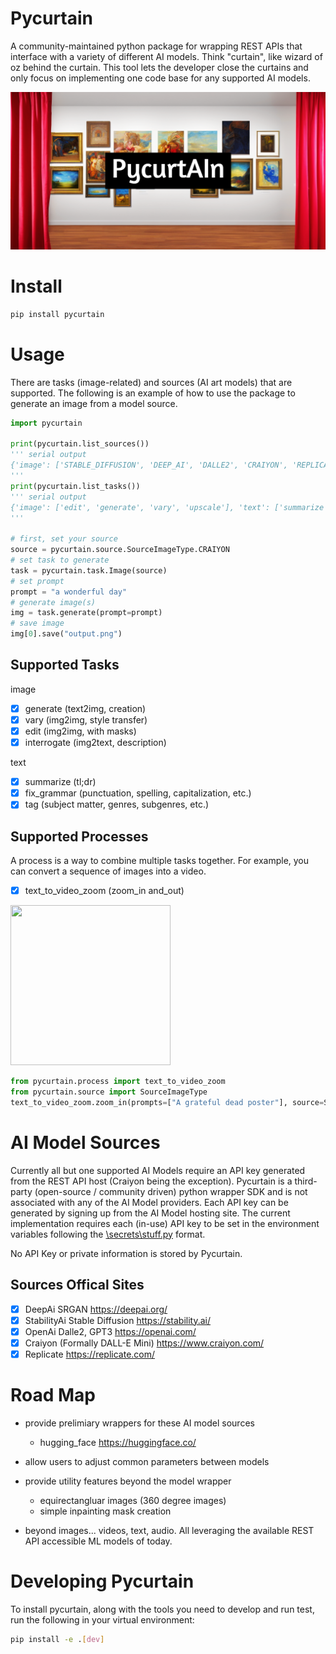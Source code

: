 # Pycurtain

A community-maintained python package for wrapping REST APIs that interface with a variety of different AI models.  Think "curtain", like wizard of oz behind the curtain. This tool lets the developer close the curtains and only focus on implementing one code base for any supported AI models.

![](pycurtain.png?raw=true)

# Install

```bash
pip install pycurtain
```

# Usage

There are tasks (image-related) and sources (AI art models) that are supported.  The following is an example of how to use the package to generate an image from a model source.

```python
import pycurtain

print(pycurtain.list_sources())
''' serial output
{'image': ['STABLE_DIFFUSION', 'DEEP_AI', 'DALLE2', 'CRAIYON', 'REPLICATE'], 'text': ['GPT3']}
'''
print(pycurtain.list_tasks())
''' serial output
{'image': ['edit', 'generate', 'vary', 'upscale'], 'text': ['summarize', 'fix_grammar', 'tag']}
'''

# first, set your source
source = pycurtain.source.SourceImageType.CRAIYON
# set task to generate
task = pycurtain.task.Image(source)
# set prompt
prompt = "a wonderful day"
# generate image(s)
img = task.generate(prompt=prompt)
# save image
img[0].save("output.png")
```

## Supported Tasks

image

- [x] generate (text2img, creation)
- [x] vary (img2img, style transfer)
- [x] edit (img2img, with masks)
- [x] interrogate (img2text, description)

text

- [x] summarize (tl;dr)
- [x] fix_grammar (punctuation, spelling, capitalization, etc.)
- [x] tag (subject matter, genres, subgenres, etc.)

## Supported Processes

A process is a way to combine multiple tasks together.  For example, you can convert a sequence of images into a video.

- [x] text_to_video_zoom (zoom_in and_out)

<img src="text-to-video-zoom.gif" width="256" height="256"/>

```python
from pycurtain.process import text_to_video_zoom
from pycurtain.source import SourceImageType
text_to_video_zoom.zoom_in(prompts=["A grateful dead poster"], source=SourceImageType.STABLE_DIFFUSION, n_imgs=10, file_name="output.mp4")
```

# AI Model Sources

Currently all but one supported AI Models require an API key generated from the REST API host (Craiyon being the exception). Pycurtain is a third-party (open-source / community driven) python wrapper SDK and is not associated with any of the AI Model providers.  Each API key can be generated by signing up from the AI Model hosting site. The current implementation requires each (in-use) API key to be set in the environment variables following the [\secrets\stuff.py](https://github.com/bin2ai/pycurtain/blob/main/src/pycurtain/secrete/stuff.py) format.  

No API Key or private information is stored by Pycurtain.

## Sources Offical Sites

- [x] DeepAi SRGAN <https://deepai.org/>
- [x] StabilityAi Stable Diffusion <https://stability.ai/>
- [x] OpenAi Dalle2, GPT3 <https://openai.com/>
- [x] Craiyon (Formally DALL-E Mini) <https://www.craiyon.com/>
- [x] Replicate <https://replicate.com/>

# Road Map

- provide prelimiary wrappers for these AI model sources
  - hugging_face <https://huggingface.co/>

- allow users to adjust common parameters between models
- provide utility features beyond the model wrapper
  - equirectangluar images (360 degree images)
  - simple inpainting mask creation
- beyond images... videos, text, audio.  All leveraging the available REST API accessible ML models of today.

# Developing Pycurtain

To install pycurtain, along with the tools you need to develop and run test, run the following in your virtual environment:

```bash
pip install -e .[dev]
```
